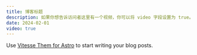 ```yaml
---
title: 博客标题
description: 如果你想告诉访问者这里有一个视频，你可以将 video 字段设置为 true。
date: 2024-02-01
video: true
---
```


Use [Vitesse Them for Astro](https://astro.build/themes/details/vitesse-theme-for-astro/) to start writing your blog posts.
